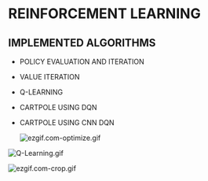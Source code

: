 # **REINFORCEMENT LEARNING** 



## IMPLEMENTED  ALGORITHMS



- POLICY EVALUATION AND ITERATION 

- VALUE ITERATION

- Q-LEARNING

- CARTPOLE USING DQN

- CARTPOLE USING CNN DQN

  
  
  ![ezgif.com-optimize.gif](https://github.com/aadhithya14/RLprojects/blob/master/Results/ezgif.com-optimize.gif?raw=true)





![Q-Learning.gif](https://github.com/aadhithya14/RLprojects/blob/master/Results/Q-Learning.gif?raw=true)







![ezgif.com-crop.gif](https://github.com/aadhithya14/RLprojects/blob/master/Results/ezgif.com-crop.gif?raw=true)





